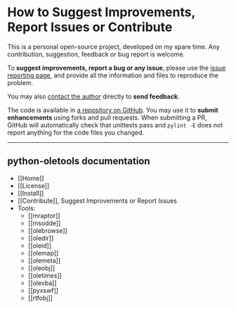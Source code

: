 How to Suggest Improvements, Report Issues or Contribute
========================================================

This is a personal open-source project, developed on my spare time.
Any contribution, suggestion, feedback or bug report is welcome.

To **suggest improvements, report a bug or any issue**,
please use the [issue reporting page](https://github.com/decalage2/oletools/issues),
and provide all the information and files to reproduce the problem.

You may also [contact the author](http://decalage.info/contact) directly
to **send feedback**.

The code is available in [a repository on GitHub](https://github.com/decalage2/oletools).
You may use it to **submit enhancements** using forks and pull requests.
When submitting a PR, GitHub will automatically check that unittests pass and
`pylint -E` does not report anything for the code files you changed.

--------------------------------------------------------------------------

python-oletools documentation
-----------------------------

- [[Home]]
- [[License]]
- [[Install]]
- [[Contribute]], Suggest Improvements or Report Issues
- Tools:
	- [[mraptor]]
	- [[msodde]]
	- [[olebrowse]]
	- [[oledir]]
	- [[oleid]]
	- [[olemap]]
	- [[olemeta]]
	- [[oleobj]]
	- [[oletimes]]
	- [[olevba]]
	- [[pyxswf]]
	- [[rtfobj]]

